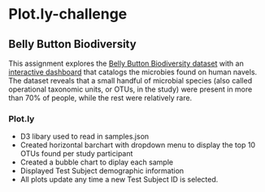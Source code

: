 # Plot.ly-challenge
## Belly Button Biodiversity

This assignment explores the [Belly Button Biodiversity dataset]( http://robdunnlab.com/projects/belly-button-biodiversity/) with an [interactive dashboard](https://wwatkins142.github.io/plotly-challenge/)  that catalogs the microbies found on human navels. The dataset reveals that a small handful of microbial species (also called operational taxonomic units, or OTUs, in the study) were present in more than 70% of people, while the rest were relatively rare.

### Plot.ly
- D3 libary used to read in samples.json
- Created horizontal barchart with dropdown menu to display the top 10 OTUs found per study participant
- Created a bubble chart to diplay each sample
- Displayed Test Subject demographic information
- All plots update any time a new Test Subject ID is selected. 
